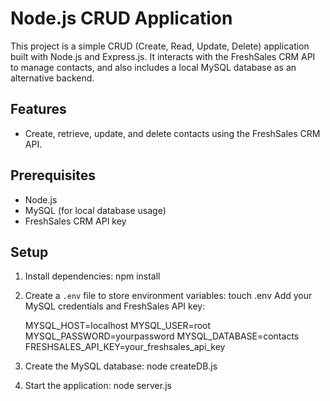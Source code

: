 # Node.js CRUD Application

This project is a simple CRUD (Create, Read, Update, Delete) application built with Node.js and Express.js. It interacts with the FreshSales CRM API to manage contacts, and also includes a local MySQL database as an alternative backend.

## Features

- Create, retrieve, update, and delete contacts using the FreshSales CRM API.

## Prerequisites

- Node.js
- MySQL (for local database usage)
- FreshSales CRM API key

## Setup

1. Install dependencies:
    npm install

3. Create a `.env` file to store environment variables:
    touch .env
   Add your MySQL credentials and FreshSales API key:
   
    MYSQL_HOST=localhost
    MYSQL_USER=root
    MYSQL_PASSWORD=yourpassword
    MYSQL_DATABASE=contacts
    FRESHSALES_API_KEY=your_freshsales_api_key

5. Create the MySQL database:
    node createDB.js

6. Start the application:
    node server.js

